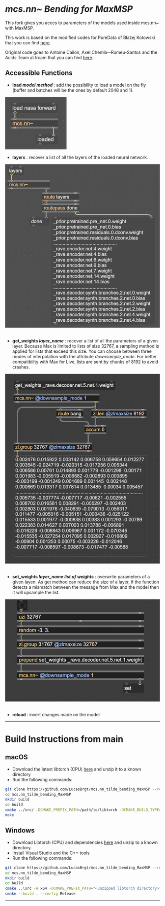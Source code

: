 # _mcs.nn~ Bending for MaxMSP_

This fork gives you acces to parameters of the models used inside mcs.nn~ with MaxMSP.

This work is based on the modified codes for PureData of Błażej Kotowski that you can find [here](https://github.com/blazejkotowski/nn_tilde_bending).

Original code goes to Antoine Cailon, Axel Chemla--Romeu-Santos and the Acids Team at Ircam that you can find [here](https://github.com/acids-ircam/nn_tilde).

## Accessible Functions

- **load *model* *method*** : add the possibility to load a model on the fly (buffer and batches will be the ones by default 2048 and 1).

<img src="/assets/Load.png" width="200">   
&nbsp;

- **layers** : recover a list of all the layers of the loaded neural network.

<img src="/assets/Layers.png" width="600">
&nbsp;

- **get_weights *layer_name*** : recover a list of all the parameters of a given layer. Because Max is limited to lists of size 32767, a sampling method is applied for lists that exceed this size. You can choose between three modes of interpolation with the attribute *downsample_mode*. For better compatibility with Max for Live, lists are sent by chunks of 8192 to avoid crashes.

<img src="/assets/Get.png" width="600">
&nbsp;

- **set_weights *layer_name* *list of weights*** : overwrite parameters of a given layen. As get method can reduce the size of a layer, if the function detects a mismatch between the message from Max and the model then it will upsample the list.

<img src="/assets/Set.png" width="600">
&nbsp;

- **reload** : invert changes made on the model

---

# Build Instructions from main 

## macOS

- Download the latest libtorch (CPU) [here](https://pytorch.org/get-started/locally/) and unzip it to a known directory
- Run the following commands:

```bash
git clone https://github.com/LucasBrgt/mcs.nn_tilde_bending_MaxMSP --recursive
cd mcs.nn_tilde_bending_MaxMSP
mkdir build
cd build
cmake ../src/ -DCMAKE_PREFIX_PATH=/path/to/libtorch -DCMAKE_BUILD_TYPE=Release -DVERSION="1.5.7"
make
```

## Windows

- Download Libtorch (CPU) and dependencies [here](https://pytorch.org/get-started/locally/) and unzip to a known directory.
- Install Visual Studio and the C++ tools
- Run the following commands:

```bash
git clone https://github.com/LucasBrgt/mcs.nn_tilde_bending_MaxMSP --recurse-submodules
cd mcs.nn_tilde_bending_MaxMSP
mkdir build
cd build
cmake ..\src -A x64 -DCMAKE_PREFIX_PATH="<unzipped libtorch directory>" -DPUREDATA_INCLUDE_DIR="<path-to-pd/src>" -DPUREDATA_BIN_DIR="<path-to-pd/bin>"
cmake --build . --config Release
```

---
